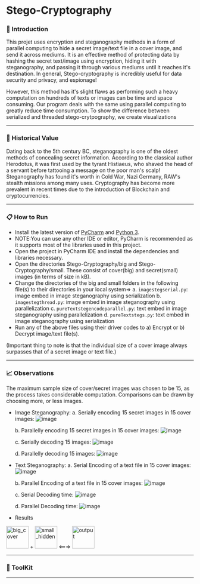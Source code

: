 # Stego-Cryptography

### 👋 Introduction 

This projet uses encryption and steganography methods in a form of parallel computing to hide a secret image/text file in a cover image, and send it across mediums. It is an effective method of protecting data by hashing the secret text/image using encryption, hiding it with steganography, and passing it through various mediums until it reaches it's destination. In general, Stego-cryptography is incredibly useful for data security and privacy, and espionage! 

However, this method has it's slight flaws as performing such a heavy computation on hundreds of texts or images can be time and space consuming. Our program deals with the same using parallel computing to greatly reduce time consumption. 
To show the difference between serialized and threaded stego-crytpography, we create visualizations 


---
### 📖 Historical Value

Dating back to the 5th century BC, steganography is one of the oldest methods of concealing secret information. According to the classical author Herodotus, it was first used by the tyrant Histiaeus, who shaved the head of a servant before tattooing a message on the poor man's scalp! Steganography has found it's worth in Cold War, Nazi Germany, RAW's stealth missions among many uses. Cryptography has become more prevalent in recent times due to the introduction of Blockchain and cryptocurrencies.

---
### 📋 How to Run

- Install the latest version of [PyCharm](https://www.jetbrains.com/help/pycharm/installation-guide.html) and [Python 3](https://www.python.org/downloads/).
- NOTE:You can use any other IDE or editor, PyCharm is recommended as it supports most of the libraries used in this project. 
- Open the project in PyCharm IDE  and install the dependencies and libraries necessary.
- Open the directories Stego-Cryptography/big and Stego-Cryptography/small. These consist of cover(big) and secret(small) images (in terms of size in kB).
- Change the directories of the big and small folders in the following file(s) to their directories in your local system=>
      a. ```imagestegserial.py```: image embed in image steganography using serialization
      b. ```imagestegthread.py```: image embed in image steganography using parallelization
      c. ```pureTextstegencodeparallel.py```: text embed in image steganography using parallelization
      d. ```pureTextstegs.py```: text embed in image steganography using serialization 
- Run any of the above files using their driver codes to a) Encrypt or b) Decrypt image/text file(s).

(Important thing to note is that the individual size of a cover image always surpasses that of a secret image or text file.)

---

### 📈 Observations

The maximum sample size of cover/secret images was chosen to be 15, as the process takes considerable computation. Comparisons can be drawn by choosing more, or less images. 
- Image Steganography:
  a. Serially encoding 15 secret images in 15 cover images:
  ![image](https://user-images.githubusercontent.com/55179780/190957806-a39f3231-e808-4fd3-a5c6-c257180ebe6d.png)

  b. Parallelly encoding 15 secret images in 15 cover images:
  ![image](https://user-images.githubusercontent.com/55179780/190957916-d03fc6d8-1882-4519-bc0f-a4d4961cb819.png)

  c. Serially decoding 15 images:
  ![image](https://user-images.githubusercontent.com/55179780/190957970-65e03b3a-c471-4919-a787-eb6ce25e1c35.png)

  d. Parallelly decoding 15 images:
  ![image](https://user-images.githubusercontent.com/55179780/190958488-edbdcf26-6568-48fa-8bb3-6730d5367488.png)

- Text Steganography:
  a. Serial Encoding of a text file in 15 cover images:
  ![image](https://user-images.githubusercontent.com/55179780/190958716-9dba7cb0-beef-45a9-be12-dbdb20ec3d39.png)

  b. Parallel Encoding of a text file in 15 cover images:
  ![image](https://user-images.githubusercontent.com/55179780/190958711-fd985f09-0635-4ef9-8230-124f3795bce3.png)
  
  c. Serial Decoding time:
  ![image](https://user-images.githubusercontent.com/55179780/190958793-9a875bb9-86a4-4d9e-8ce8-5980f147bdf0.png)

  d. Parallel Decoding time:
  ![image](https://user-images.githubusercontent.com/55179780/190958848-834fb3e5-4050-40ee-b206-acd6cb3417c3.png)
  
 - Results
 
 <img src="https://user-images.githubusercontent.com/55179780/190960395-382af15c-d703-456b-9ff4-e68be55df75a.png" alt="big_cover" height="60" width="60" /> + <img src = "https://user-images.githubusercontent.com/55179780/190960427-1748007b-095a-4695-89e8-d52e7cda2cef.png" alt="small_hidden" height="60" width="60"/>  <===> <img src="(https://user-images.githubusercontent.com/55179780/190960074-b5335e2a-fa63-4446-bbe8-91c6c75924f1.png" alt="output" width="60" height="60"/>

---

### 🧰 ToolKit

---
